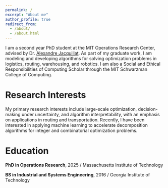 ```yaml
---
permalink: /
excerpt: "About me"
author_profile: true
redirect_from: 
  - /about/
  - /about.html
---
```



I am a second year PhD student at the MIT Operations Research Center, advised by Dr. [Alexandre Jacquillat](https://mitmgmtfaculty.mit.edu/ajacquillat/). As part of my graduate work, I am modeling and developing algorithms for solving optimization problems in logistics, routing, warehousing, and robotics. I am also a Social and Ethical Responsibilities of Computing Scholar through the MIT Schwarzman College of Computing. 

Research Interests
======

My primary research interests include large-scale optimization, decision-making under uncertainty, and algorithm interpretability, with an emphasis on applications in routing and transportation. Recently, I have been interested in applying machine learning to accelerate decomposition algorithms for integer and combinatorial optimization problems. 


Education
======

**PhD in Operations Research**, 2025  /
Massachusetts Institute of Technology

**BS in Industrial and Systems Engineering**, 2016  /
Georgia Institute of Technology
